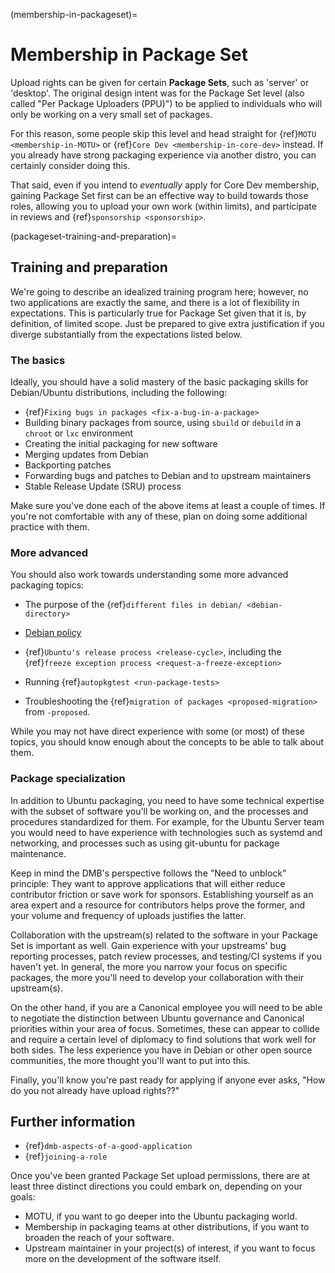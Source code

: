 (membership-in-packageset)=
# Membership in Package Set

Upload rights can be given for certain **Package Sets**, such as 'server' or
'desktop'. The original design intent was for the Package Set level (also called
"Per Package Uploaders (PPU)") to be applied to individuals who will only be working
on a very small set of packages.

For this reason, some people skip this level and head straight for
{ref}`MOTU <membership-in-MOTU>` or {ref}`Core Dev <membership-in-core-dev>`
instead. If you already have strong packaging experience via another distro,
you can certainly consider doing this.

That said, even if you intend to *eventually* apply for Core Dev membership,
gaining Package Set first can be an effective way to build towards those roles,
allowing you to upload your own work (within limits), and participate in reviews
and {ref}`sponsorship <sponsorship>`.


(packageset-training-and-preparation)=
## Training and preparation

We're going to describe an idealized training program here; however, no two
applications are exactly the same, and there is a lot of flexibility in
expectations. This is particularly true for Package Set given that it is, by
definition, of limited scope. Just be prepared to give extra justification if
you diverge substantially from the expectations listed below.


### The basics

Ideally, you should have a solid mastery of the
basic packaging skills for Debian/Ubuntu
distributions, including the following:

* {ref}`Fixing bugs in packages <fix-a-bug-in-a-package>`
* Building binary packages from source, using `sbuild` or `debuild` in a
  `chroot` or `lxc` environment
* Creating the initial packaging for new software
* Merging updates from Debian
* Backporting patches
* Forwarding bugs and patches to Debian and to upstream maintainers
* Stable Release Update (SRU) process

Make sure you've done each of the above items at least a couple of times. If
you're not comfortable with any of these, plan on doing some additional
practice with them.


### More advanced

You should also work towards understanding some more advanced packaging topics:

* The purpose of the
  {ref}`different files in debian/ <debian-directory>`

* [Debian policy](http://www.debian.org/doc/debian-policy/)

* {ref}`Ubuntu's release process <release-cycle>`,
  including the {ref}`freeze exception process <request-a-freeze-exception>`

* Running {ref}`autopkgtest <run-package-tests>`

* Troubleshooting the
  {ref}`migration of packages <proposed-migration>` from `-proposed`.

While you may not have direct experience with some (or most) of these topics,
you should know enough about the concepts to be able to talk about them.


### Package specialization

In addition to Ubuntu packaging, you need to have some technical expertise
with the subset of software you'll be working on, and the processes and
procedures standardized for them. For example, for the Ubuntu Server team you
would need to have experience with technologies such as systemd and networking,
and processes such as using git-ubuntu for package maintenance.

Keep in mind the DMB's perspective follows the "Need to unblock" principle:
They want to approve applications that will either reduce contributor friction
or save work for sponsors. Establishing yourself as an area expert and a resource
for contributors helps prove the former, and your volume and frequency of
uploads justifies the latter.

Collaboration with the upstream(s) related to the software in your Package Set
is important as well. Gain experience with your upstreams' bug reporting
processes, patch review processes, and testing/CI systems if you haven't yet.
In general, the more you narrow your focus on specific packages, the more you'll
need to develop your collaboration with their upstream(s).

On the other hand, if you are a Canonical employee you will need to be able to
negotiate the distinction between Ubuntu governance and Canonical priorities
within your area of focus. Sometimes, these can appear to collide and require a
certain level of diplomacy to find solutions that work well for both sides. The
less experience you have in Debian or other open source communities, the more
thought you'll want to put into this.

Finally, you'll know you're past ready for applying if anyone ever asks, "How
do you not already have upload rights??"


## Further information

* {ref}`dmb-aspects-of-a-good-application`
* {ref}`joining-a-role`

Once you've been granted Package Set upload permissions, there are at least
three distinct directions you could embark on, depending on your goals:

* MOTU, if you want to go deeper into the Ubuntu packaging world.
* Membership in packaging teams at other distributions, if you want to broaden
  the reach of your software.
* Upstream maintainer in your project(s) of interest, if you want to focus
  more on the development of the software itself.

